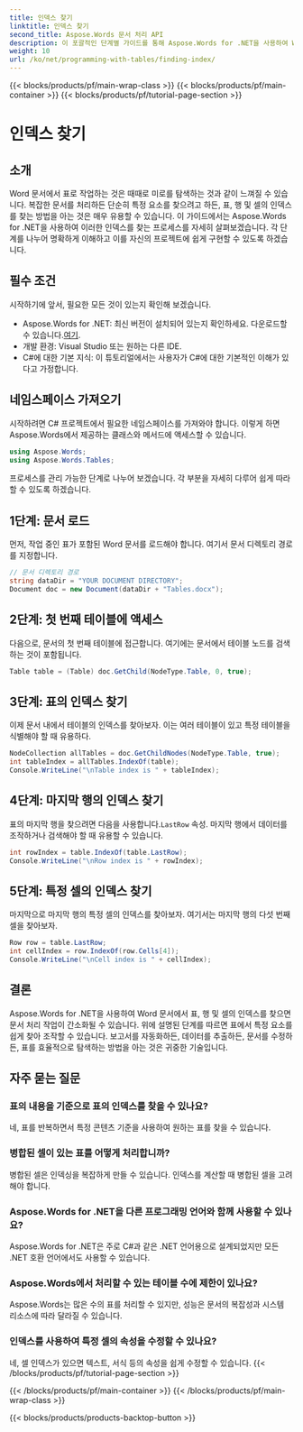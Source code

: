 ```yaml
---
title: 인덱스 찾기
linktitle: 인덱스 찾기
second_title: Aspose.Words 문서 처리 API
description: 이 포괄적인 단계별 가이드를 통해 Aspose.Words for .NET을 사용하여 Word 문서에서 표, 행 및 셀의 인덱스를 찾는 방법을 알아보세요.
weight: 10
url: /ko/net/programming-with-tables/finding-index/
---
```


{{< blocks/products/pf/main-wrap-class >}}
{{< blocks/products/pf/main-container >}}
{{< blocks/products/pf/tutorial-page-section >}}

# 인덱스 찾기

## 소개

Word 문서에서 표로 작업하는 것은 때때로 미로를 탐색하는 것과 같이 느껴질 수 있습니다. 복잡한 문서를 처리하든 단순히 특정 요소를 찾으려고 하든, 표, 행 및 셀의 인덱스를 찾는 방법을 아는 것은 매우 유용할 수 있습니다. 이 가이드에서는 Aspose.Words for .NET을 사용하여 이러한 인덱스를 찾는 프로세스를 자세히 살펴보겠습니다. 각 단계를 나누어 명확하게 이해하고 이를 자신의 프로젝트에 쉽게 구현할 수 있도록 하겠습니다.

## 필수 조건

시작하기에 앞서, 필요한 모든 것이 있는지 확인해 보겠습니다.

- Aspose.Words for .NET: 최신 버전이 설치되어 있는지 확인하세요. 다운로드할 수 있습니다.[여기](https://releases.aspose.com/words/net/).
- 개발 환경: Visual Studio 또는 원하는 다른 IDE.
- C#에 대한 기본 지식: 이 튜토리얼에서는 사용자가 C#에 대한 기본적인 이해가 있다고 가정합니다.

## 네임스페이스 가져오기

시작하려면 C# 프로젝트에서 필요한 네임스페이스를 가져와야 합니다. 이렇게 하면 Aspose.Words에서 제공하는 클래스와 메서드에 액세스할 수 있습니다.

```csharp
using Aspose.Words;
using Aspose.Words.Tables;
```

프로세스를 관리 가능한 단계로 나누어 보겠습니다. 각 부분을 자세히 다루어 쉽게 따라할 수 있도록 하겠습니다.

## 1단계: 문서 로드

먼저, 작업 중인 표가 포함된 Word 문서를 로드해야 합니다. 여기서 문서 디렉토리 경로를 지정합니다.

```csharp
// 문서 디렉토리 경로
string dataDir = "YOUR DOCUMENT DIRECTORY";
Document doc = new Document(dataDir + "Tables.docx");
```

## 2단계: 첫 번째 테이블에 액세스

다음으로, 문서의 첫 번째 테이블에 접근합니다. 여기에는 문서에서 테이블 노드를 검색하는 것이 포함됩니다.

```csharp
Table table = (Table) doc.GetChild(NodeType.Table, 0, true);
```

## 3단계: 표의 인덱스 찾기

이제 문서 내에서 테이블의 인덱스를 찾아보자. 이는 여러 테이블이 있고 특정 테이블을 식별해야 할 때 유용하다.

```csharp
NodeCollection allTables = doc.GetChildNodes(NodeType.Table, true);
int tableIndex = allTables.IndexOf(table);
Console.WriteLine("\nTable index is " + tableIndex);
```

## 4단계: 마지막 행의 인덱스 찾기

 표의 마지막 행을 찾으려면 다음을 사용합니다.`LastRow` 속성. 마지막 행에서 데이터를 조작하거나 검색해야 할 때 유용할 수 있습니다.

```csharp
int rowIndex = table.IndexOf(table.LastRow);
Console.WriteLine("\nRow index is " + rowIndex);
```

## 5단계: 특정 셀의 인덱스 찾기

마지막으로 마지막 행의 특정 셀의 인덱스를 찾아보자. 여기서는 마지막 행의 다섯 번째 셀을 찾아보자.

```csharp
Row row = table.LastRow;
int cellIndex = row.IndexOf(row.Cells[4]);
Console.WriteLine("\nCell index is " + cellIndex);
```

## 결론

Aspose.Words for .NET을 사용하여 Word 문서에서 표, 행 및 셀의 인덱스를 찾으면 문서 처리 작업이 간소화될 수 있습니다. 위에 설명된 단계를 따르면 표에서 특정 요소를 쉽게 찾아 조작할 수 있습니다. 보고서를 자동화하든, 데이터를 추출하든, 문서를 수정하든, 표를 효율적으로 탐색하는 방법을 아는 것은 귀중한 기술입니다.

## 자주 묻는 질문

### 표의 내용을 기준으로 표의 인덱스를 찾을 수 있나요?
네, 표를 반복하면서 특정 콘텐츠 기준을 사용하여 원하는 표를 찾을 수 있습니다.

### 병합된 셀이 있는 표를 어떻게 처리합니까?
병합된 셀은 인덱싱을 복잡하게 만들 수 있습니다. 인덱스를 계산할 때 병합된 셀을 고려해야 합니다.

### Aspose.Words for .NET을 다른 프로그래밍 언어와 함께 사용할 수 있나요?
Aspose.Words for .NET은 주로 C#과 같은 .NET 언어용으로 설계되었지만 모든 .NET 호환 언어에서도 사용할 수 있습니다.

### Aspose.Words에서 처리할 수 있는 테이블 수에 제한이 있나요?
Aspose.Words는 많은 수의 표를 처리할 수 있지만, 성능은 문서의 복잡성과 시스템 리소스에 따라 달라질 수 있습니다.

### 인덱스를 사용하여 특정 셀의 속성을 수정할 수 있나요?
네, 셀 인덱스가 있으면 텍스트, 서식 등의 속성을 쉽게 수정할 수 있습니다.
{{< /blocks/products/pf/tutorial-page-section >}}

{{< /blocks/products/pf/main-container >}}
{{< /blocks/products/pf/main-wrap-class >}}

{{< blocks/products/products-backtop-button >}}
